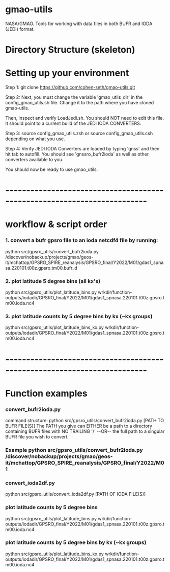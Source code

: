 # gmao-utils
NASA/GMAO. Tools for working with  data files in both BUFR and IODA (JEDI) format.

# Directory Structure (skeleton)

# Setting up your environment
Step 1: git clone https://github.com/cohen-seth/gmao-utils.git

Step 2: Next, you must change the variable 'gmao_utils_dir' in the config_gmao_utils.sh file. Change it to the path where you have cloned gmao-utils.

Then, inspect and verify LoadJedi.sh. You should NOT need to edit this file. It should point to a current build of the JEDI IODA CONVERTERS.

Step 3: source config_gmao_utils.zsh or source config_gmao_utils.csh depending on what you use.

Step 4: Verify JEDI IODA Converters are loaded by typing 'gnss' and then hit tab to autofill. You should see 'gnssro_bufr2ioda' as well as other converters available to you.


You should now be ready to use gmao_utils.

# ------------------------------------------------------------------------
# workflow & script order 

### 1. convert a bufr gpsro file to an ioda netcdf4 file by running:
python src/gpsro_utils/convert_bufr2ioda.py /discover/nobackup/projects/gmao/geos-it/mchattop/GPSRO_SPIRE_reanalysis/GPSRO_final/Y2022/M01/gdas1_spnasa.220101.t00z.gpsro.tm00.bufr_d
### 2. plot latitude 5 degree bins (all kx's)
python src/gpsro_utils/plot_latitude_bins.py wrkdir/function-outputs/iodadir/GPSRO_final/Y2022/M01/gdas1_spnasa.220101.t00z.gpsro.tm00.ioda.nc4
### 3. plot latitude counts by 5 degree bins by kx (~kx groups)
python src/gpsro_utils/plot_latitude_bins_kx.py wrkdir/function-outputs/iodadir/GPSRO_final/Y2022/M01/gdas1_spnasa.220101.t00z.gpsro.tm00.ioda.nc4


# ------------------------------------------------------------------------
# Function examples

### convert_bufr2ioda.py
command structure: python src/gpsro_utils/convert_bufr2ioda.py [PATH TO BUFR FILE(S)]
The PATH you give can EITHER be a path to a directory containing BUFR files with NO TRAILING '/' --OR-- the full path to a singular BUFR file you wish to convert.

### Example python src/gpsro_utils/convert_bufr2ioda.py /discover/nobackup/projects/gmao/geos-it/mchattop/GPSRO_SPIRE_reanalysis/GPSRO_final/Y2022/M01


### convert_ioda2df.py
python src/gpsro_utils/convert_ioda2df.py [PATH OF IODA FILE(S)]

### plot latitude counts by 5 degree bins
python src/gpsro_utils/plot_latitude_bins.py wrkdir/function-outputs/iodadir/GPSRO_final/Y2022/M01/gdas1_spnasa.220101.t00z.gpsro.tm00.ioda.nc4

### plot latitude counts by 5 degree bins by kx (~kx groups)
python src/gpsro_utils/plot_latitude_bins_kx.py wrkdir/function-outputs/iodadir/GPSRO_final/Y2022/M01/gdas1_spnasa.220101.t00z.gpsro.tm00.ioda.nc4
